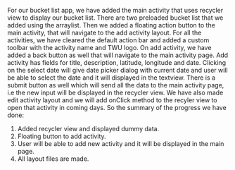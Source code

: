 For our bucket list app, we have added the main activity that uses recycler view to display our bucket list. There are two preloaded bucket list that we added using the arraylist. Then we added a floating action button to the main activity, that will navigate to the add activity layout. For all the activities, we have cleared the default action bar and added a custom toolbar with the activity name and TWU logo. On add activity, we have added a back button as well that will navigate to the main activity page. Add activity has fields for title, description, latitude, longitude and date. Clicking on the select date will give date picker dialog with current date and user will be able to select the date and it will displayed in the textview. There is a submit button as well which will send all the data to the main activity page, i.e the new input will be displayed in the recycler view. We have also made edit activity layout and we will add onClick method to the recyler view to open that activity in coming days. So the summary of the progress we have done:
1. Added recycler view and displayed dummy data. 
2. Floating button to add activity. 
3. User will be able to add new activity and it will be displayed in the main page. 
4. All layout files are made. 
